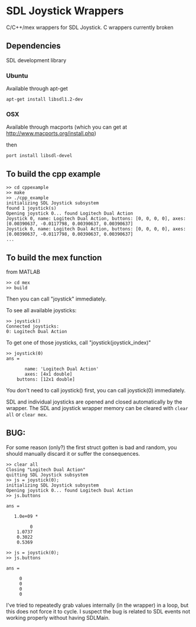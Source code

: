 # SDL Joystick Wrappers
C/C++/mex wrappers for SDL Joystick. C wrappers currently broken

## Dependencies
SDL development library

### Ubuntu
Available through apt-get

`apt-get install libsdl1.2-dev`

### OSX
Available through macports (which you can get at http://www.macports.org/install.php)

then

`port install libsdl-devel`

## To build the cpp example

    >> cd cppexample
    >> make
    >> ./cpp_example 
    initializing SDL Joystick subsystem
    found 1 joystick(s)
    Opening joystick 0... found Logitech Dual Action
    Joystick 0, name: Logitech Dual Action, buttons: [0, 0, 0, 0], axes: [0.00390637, -0.0117798, 0.00390637, 0.00390637]
    Joystick 0, name: Logitech Dual Action, buttons: [0, 0, 0, 0], axes: [0.00390637, -0.0117798, 0.00390637, 0.00390637]
    ...

## To build the mex function
from MATLAB

    >> cd mex
    >> build

Then you can call "joystick" immediately.

To see all available joysticks:

    >> joystick()
    Connected joysticks:
    0: Logitech Dual Action

To get one of those joysticks, call "joystick(joystick_index)"

    >> joystick(0)
    ans = 
    
           name: 'Logitech Dual Action'
           axes: [4x1 double]
        buttons: [12x1 double]

You don't need to call joystick() first, you can call joystick(0) immediately.

SDL and individual joysticks are opened and closed automatically by the wrapper. The SDL and joystick wrapper memory can be cleared with `clear all` or `clear mex`.

## BUG:
For some reason (only?) the first struct gotten is bad and random, you should manually discard it or suffer the consequences.

    >> clear all
    Closing "Logitech Dual Action"
    quitting SDL Joystick subsystem
    >> js = joystick(0);
    initializing SDL Joystick subsystem
    Opening joystick 0... found Logitech Dual Action
    >> js.buttons
    
    ans =
    
       1.0e+09 *
    
             0
        1.0737
        0.3022
        0.5369

    >> js = joystick(0);
    >> js.buttons
    
    ans =
    
         0
         0
         0
         0

I've tried to repeatedly grab values internally (in the wrapper) in a loop, but this does not force it to cycle. I suspect the bug is related to SDL events not working properly without having SDLMain.
